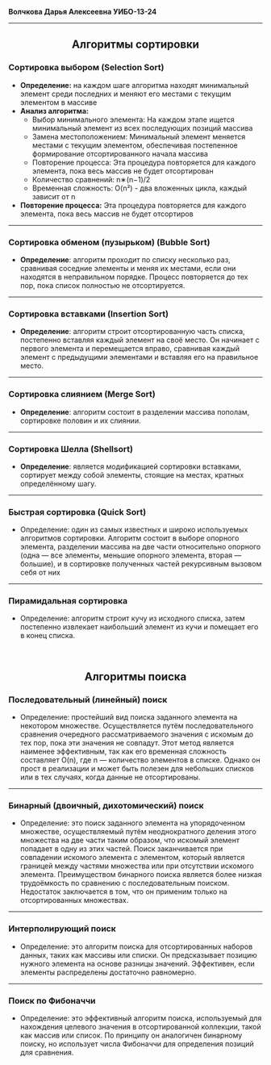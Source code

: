 __**Волчкова Дарья Алексеевна  УИБО-13-24**__
__________________________________________________________

## **<p align="center">Алгоритмы сортировки</p>**

### **Сортировка выбором (Selection Sort)**
* **Определение:** на каждом шаге алгоритма находят минимальный элемент среди последних и меняют его местами с текущим элементом в массиве
* **Анализ алгоритма:**
    * Выбор минимального элемента: На каждом этапе ищется минимальный элемент из всех последующих позиций массива
    * Замена местоположением: Минимальный элемент меняется местами с текущим элементом, обеспечивая постепенное формирование отсортированного начала массива
    * Повторение процесса: Эта процедура повторяется для каждого элемента, пока весь массив не будет отсортирован
    * Количество сравнений: n∗(n−1)/2
    * Временная сложность: O(n²) - два вложенных цикла, каждый зависит от n
* **Повторение процесса:** Эта процедура повторяется для каждого элемента, пока весь массив не будет отсортиров
__________________________________________________________
### **Сортировка обменом (пузырьком) (Bubble Sort)**
* **Определение**: алгоритм проходит по списку несколько раз, сравнивая соседние элементы и меняя их местами, если они находятся в неправильном порядке. Процесс повторяется до тех пор, пока список полностью не отсортируется.

__________________________________________________________
### **Сортировка вставками (Insertion Sort)**
* **Определение**: алгоритм строит отсортированную часть списка, постепенно вставляя каждый элемент на своё место. Он начинает с первого элемента и перемещается вправо, сравнивая каждый элемент с предыдущими элементами и вставляя его на правильное место.

__________________________________________________________
### **Сортировка слиянием (Merge Sort)**
* **Определение**: алгоритм состоит в разделении массива пополам, сортировке половин и их слиянии.

__________________________________________________________
### **Сортировка Шелла (Shellsort)**
* **Определение**: является модификацией сортировки вставками, сортирует между собой элементы, стоящие на местах, кратных определённому шагу.

__________________________________________________________
### **Быстрая сортировка (Quick Sort)**
* Определение: один из самых известных и широко используемых алгоритмов сортировки. Алгоритм состоит в выборе опорного элемента, разделении массива на две части относительно опорного (одна — все элементы, меньшие опорного элемента, вторая — большие), и в сортировке полученных частей рекурсивным вызовом себя от них

__________________________________________________________
### **Пирамидальная сортировка**
* Определение: алгоритм строит кучу из исходного списка, затем постепенно извлекает наибольший элемент из кучи и помещает его в конец списка.

&nbsp;
## **<p align="center">Алгоритмы поиска</p>**


### **Последовательный (линейный) поиск**
* Определение: простейший вид поиска заданного элемента на некотором множестве. Осуществляется путём последовательного сравнения очередного рассматриваемого значения с искомым до тех пор, пока эти значения не совпадут. Этот метод является наименее эффективным, так как его временная сложность составляет O(n), где n — количество элементов в списке. Однако он прост в реализации и может быть полезен для небольших списков или в тех случаях, когда данные не отсортированы.

__________________________________________________________
### **Бинарный (двоичный, дихотомический) поиск**
* Определение: это поиск заданного элемента на упорядоченном множестве, осуществляемый путём неоднократного деления этого множества на две части таким образом, что искомый элемент попадает в одну из этих частей. Поиск заканчивается при совпадении искомого элемента с элементом, который является границей между частями множества или при отсутствии искомого элемента. Преимуществом бинарного поиска является более низкая трудоёмкость по сравнению с последовательным поиском. Недостаток заключается в том, что он применим только на отсортированных множествах.

__________________________________________________________
### **Интерполирующий поиск**
* Определение: это алгоритм поиска для отсортированных наборов данных, таких как массивы или списки. Он предсказывает позицию нужного элемента на основе разницы значений. Эффективен, если элементы распределены достаточно равномерно.

__________________________________________________________
### **Поиск по Фибоначчи**
* Определение: это эффективный алгоритм поиска, используемый для нахождения целевого значения в отсортированной коллекции, такой как массив или список. По принципу он аналогичен бинарному поиску, но использует числа Фибоначчи для определения позиций для сравнения.


